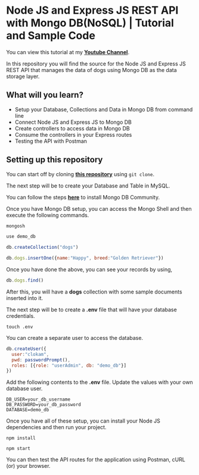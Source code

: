 # Node JS and Express JS REST API with Mongo DB(NoSQL) | Tutorial and Sample Code

You can view this tutorial at my [**Youtube Channel**](https://youtube.com).

In this repository you will find the source for the Node JS and Express JS REST API that manages the data of dogs using Mongo DB as the data storage layer. 

## What will you learn?

- Setup your Database, Collections and Data in Mongo DB from command line
- Connect Node JS and Express JS to Mongo DB 
- Create controllers to access data in Mongo DB 
- Consume the controllers in your Express routes 
- Testing the API with Postman

## Setting up this repository 

You can start off by cloning [**this repository**](https://github.com/clokam13/nodejs-api-tutorial) using `git clone`. 

The next step will be to create your Database and Table in MySQL. 

You can follow the steps [**here**](https://www.mongodb.com/docs/manual/administration/install-community/) to install Mongo DB Community.

Once you have Mongo DB setup, you can access the Mongo Shell and then execute the following commands. 

```javascript
mongosh

use demo_db

db.createCollection("dogs")

db.dogs.insertOne({name:"Happy", breed:"Golden Retriever"})
```

Once you have done the above, you can see your records by using, 

```javascript
db.dogs.find()
```

After this, you will have a **dogs** collection with some sample documents inserted into it. 

The next step will be to create a **.env** file that will have your database credentials. 

```shell
touch .env
```

You can create a separate user to access the database. 

```javascript
db.createUser({
  user:"clokam",
  pwd: passwordPrompt(),
  roles: [{role: "userAdmin", db: "demo_db"}]
})
```

Add the following contents to the **.env** file. Update the values with your own database user. 

```
DB_USER=your_db_username
DB_PASSWORD=your_db_password
DATABASE=demo_db
```

Once you have all of these setup, you can install your Node JS dependencies and then run your project. 

```shell 
npm install 

npm start
```
You can then test the API routes for the application using Postman, cURL (or) your browser. 



